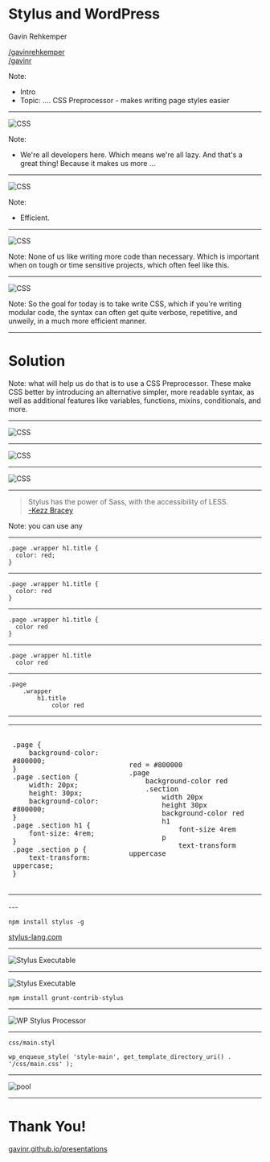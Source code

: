 # Stylus and WordPress

Gavin Rehkemper

<a href="https://twitter.com/gavinrehkemper"><i class="fa fa-twitter" title="Twitter"></i>/gavinrehkemper</a><br />
<a href="https://twitter.com/gavinrehkemper"><i class="fa fa-github" title="GitHub"></i>/gavinr</a>

Note:
- Intro
- Topic: ....  CSS Preprocessor - makes writing page styles easier

---


![CSS](images/developers.gif)

Note:
- We're all developers here. Which means we're all lazy. And that's a great thing! Because it makes us more ... 

---

![CSS](images/efficient.gif)

Note:
- Efficient. 

---

![CSS](images/chocolate.gif)

Note: None of us like writing more code than necessary. Which is important when on tough or time sensitive projects, which often feel like this.

---

![CSS](https://media.giphy.com/media/13FrpeVH09Zrb2/giphy.gif)

Note: So the goal for today is to take write CSS, which if you're writing modular code, the syntax can often get quite verbose, repetitive, and unweily, in a much more efficient manner.

---

# Solution

Note: what will help us do that is to use a CSS Preprocessor. These make CSS better by introducing an alternative simpler, more readable syntax, as well as additional features like variables, functions, mixins, conditionals, and more.

---

![CSS](images/less.png)

---

![CSS](images/sass.png)

---

![CSS](images/stylus.png)

---

<blockquote>Stylus has the power of Sass, with the accessibility of LESS.<br /><a href="http://webdesign.tutsplus.com/articles/why-i-choose-stylus-and-you-should-too--webdesign-18412">-Kezz Bracey</a></blockquote>

Note: you can use any

---

```
.page .wrapper h1.title {
  color: red;
}
```

---

```
.page .wrapper h1.title {
  color: red
}
```

---

```
.page .wrapper h1.title {
  color red
}
```

---

```
.page .wrapper h1.title
  color red

```

---

```
.page 
	.wrapper
		h1.title
  			color red

```

---

<table width="100%">
<tr>
<td>
<section>
    <pre><code data-trim data-noescape>
.page {
	background-color: #800000;
}
.page .section {
	width: 20px;
	height: 30px;	
	background-color: #800000;
}
.page .section h1 {
	font-size: 4rem;
}
.page .section p {
	text-transform: uppercase;
}
    </code></pre>
</section>
</td><td>
    <pre><code data-trim data-noescape>
red = #800000
.page
	background-color red
	.section
		width 20px
		height 30px
		background-color red
		h1
			font-size 4rem
		p
			text-transform uppercase
    </code></pre>
</td>
</tr>
</table>
---

`npm install stylus -g`

[stylus-lang.com](http://stylus-lang.com/)

---

![Stylus Executable](images/stylus-watch.jpg)

---

![Stylus Executable](images/grunt.png)

`npm install grunt-contrib-stylus`

---

![WP Stylus Processor](images/wp-stylus.jpg)

---

`css/main.styl`

```
wp_enqueue_style( 'style-main', get_template_directory_uri() . '/css/main.css' );
```

---

![pool](images/pool.gif)

---

# Thank You!

[gavinr.github.io/presentations](http://gavinr.github.io/presentations)

